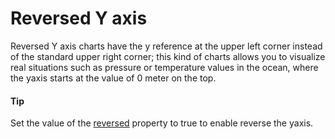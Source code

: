 # Reversed Y axis

Reversed Y axis charts have the y reference at the upper left corner instead of the standard upper right corner; this kind of charts allows you to visualize real situations such as pressure or temperature values in the ocean, where the yaxis starts at the value of 0 meter on the top.

#### Tip

Set the value of the [reversed](https://api.highcharts.com/highstock/yAxis.reversed) property to true to enable reverse the yaxis.
